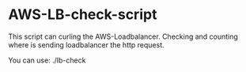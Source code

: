 # AWS-LB-check-script
This script can curling the AWS-Loadbalancer. Checking and counting where is sending loadbalancer the http request.

You can use:
./lb-check <aws-loadbalancing-dns>
